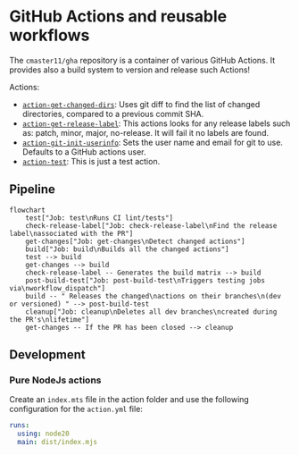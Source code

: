 # GitHub Actions and reusable workflows

The `cmaster11/gha` repository is a container of various GitHub Actions. It provides also a build
system to version and release such Actions!

Actions:

<!-- GENERATE_ACTIONS BEGIN -->

- [`action-get-changed-dirs`](./actions/action-get-changed-dirs): Uses git diff to find the list of changed directories, compared to a previous commit SHA.
- [`action-get-release-label`](./actions/action-get-release-label): This actions looks for any release labels such as: patch, minor, major, no-release. It will fail it no labels are found.
- [`action-git-init-userinfo`](./actions/action-git-init-userinfo): Sets the user name and email for git to use. Defaults to a GitHub actions user.
- [`action-test`](./actions/action-test): This is just a test action.
<!-- GENERATE_ACTIONS END -->

## Pipeline

```mermaid
flowchart
    test["Job: test\nRuns CI lint/tests"]
    check-release-label["Job: check-release-label\nFind the release label\nassociated with the PR"]
    get-changes["Job: get-changes\nDetect changed actions"]
    build["Job: build\nBuilds all the changed actions"]
    test --> build
    get-changes --> build
    check-release-label -- Generates the build matrix --> build
    post-build-test["Job: post-build-test\nTriggers testing jobs via\nworkflow_dispatch"]
    build -- " Releases the changed\nactions on their branches\n(dev or versioned) " --> post-build-test
    cleanup["Job: cleanup\nDeletes all dev branches\ncreated during the PR's\nlifetime"]
    get-changes -- If the PR has been closed --> cleanup
```

## Development

### Pure NodeJs actions

Create an `index.mts` file in the action folder and use the following configuration for the `action.yml` file:

```yaml
runs:
  using: node20
  main: dist/index.mjs
```
